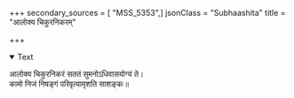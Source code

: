 +++
secondary_sources = [ "MSS_5353",]
jsonClass = "Subhaashita"
title = "आलोक्य चिकुरनिकरम्"

+++

<details open><summary>Text</summary>

आलोक्य चिकुरनिकरं सततं सुमनोऽधिवासयोग्यं ते।  
कामो निजं निषङ्गं परिवृत्यामृशति साशङ्कः॥
</details>
